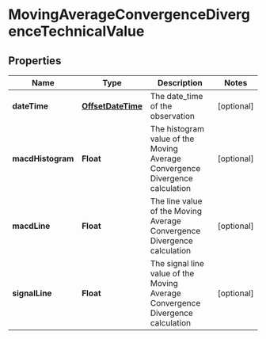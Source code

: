 
# MovingAverageConvergenceDivergenceTechnicalValue

## Properties
Name | Type | Description | Notes
------------ | ------------- | ------------- | -------------
**dateTime** | [**OffsetDateTime**](OffsetDateTime.md) | The date_time of the observation |  [optional]
**macdHistogram** | **Float** | The histogram value of the Moving Average Convergence Divergence calculation |  [optional]
**macdLine** | **Float** | The line value of the Moving Average Convergence Divergence calculation |  [optional]
**signalLine** | **Float** | The signal line value of the Moving Average Convergence Divergence calculation |  [optional]



